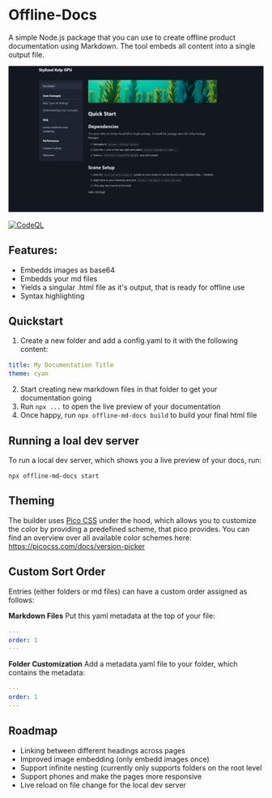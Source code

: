 # Offline-Docs
A simple Node.js package that you can use to create offline product documentation using Markdown. The tool embeds all content into a single output file.

![Example Docs Page](img/example.png)

[![CodeQL](https://github.com/Kellojo/Offline-Docs/actions/workflows/github-code-scanning/codeql/badge.svg)](https://github.com/Kellojo/Offline-Docs/actions/workflows/github-code-scanning/codeql)

## Features:
- Embedds images as base64
- Embedds your md files
- Yields a singular .html file as it's output, that is ready for offline use
- Syntax highlighting

## Quickstart
1. Create a new folder and add a config.yaml to it with the following content:
```yaml
title: My Documentation Title
theme: cyan
```
2. Start creating new markdown files in that folder to get your documentation going
3. Run `npx ...` to open the live preview of your documentation
4. Once happy, run `npx offline-md-docs build` to build your final html file

## Running a loal dev server
To run a local dev server, which shows you a live preview of your docs, run:
```
npx offline-md-docs start
```

## Theming
The builder uses [Pico CSS](https://picocss.com/) under the hood, which allows you to customize the color by providing a predefined scheme, that pico provides.
You can find an overview over all available color schemes here: https://picocss.com/docs/version-picker

## Custom Sort Order
Entries (either folders or md files) can have a custom order assigned as follows:

**Markdown Files**
Put this yaml metadata at the top of your file:
```yaml
---
order: 1
---
```

**Folder Customization**
Add a metadata.yaml file to your folder, which contains the metadata:
```yaml
---
order: 1
---
```

## Roadmap
- Linking between different headings across pages
- Improved image embedding (only embedd images once)
- Support infinite nesting (currently only supports folders on the root level
- Support phones and make the pages more responsive
- Live reload on file change for the local dev server
